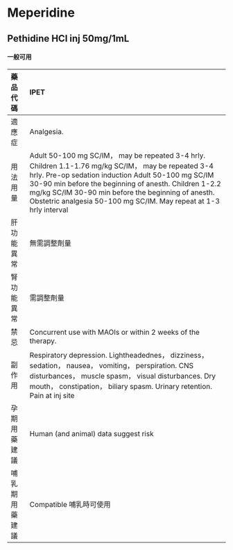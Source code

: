 # Meperidine

## Pethidine HCl inj 50mg/1mL

#### 一般可用

| 藥品代碼       | IPET                                                                                                                                                                                                                                                                                                                                            |
|:---------------|:------------------------------------------------------------------------------------------------------------------------------------------------------------------------------------------------------------------------------------------------------------------------------------------------------------------------------------------------|
| 適應症         | Analgesia.                                                                                                                                                                                                                                                                                                                                      |
| 用法用量       | Adult 50-100 mg SC/IM， may be repeated 3-4 hrly. Children 1.1-1.76 mg/kg SC/IM， may be repeated 3-4 hrly. Pre-op sedation induction Adult 50-100 mg SC/IM 30-90 min before the beginning of anesth. Children 1-2.2 mg/kg SC/IM 30-90 min before the beginning of anesth. Obstetric analgesia 50-100 mg SC/IM. May repeat at 1-3 hrly interval |
| 肝功能異常     | 無需調整劑量                                                                                                                                                                                                                                                                                                                                    |
| 腎功能異常     | 需調整劑量                                                                                                                                                                                                                                                                                                                                      |
| 禁忌           | Concurrent use with MAOIs or within 2 weeks of the therapy.                                                                                                                                                                                                                                                                                     |
| 副作用         | Respiratory depression. Lightheadednes， dizziness， sedation， nausea， vomiting， perspiration. CNS disturbances， muscle spasm， visual disturbances. Dry mouth， constipation， biliary spasm. Urinary retention. Pain at inj site                                                                                                          |
| 孕期用藥建議   | Human (and animal) data suggest risk                                                                                                                                                                                                                                                                                                            |
| 哺乳期用藥建議 | Compatible 哺乳時可使用                                                                                                                                                                                                                                                                                                                         |

